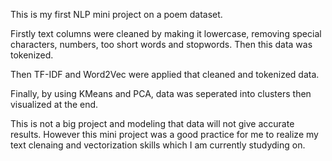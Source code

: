 This is my first NLP mini project on a poem dataset. 

Firstly text columns were cleaned by making it lowercase, removing special characters, numbers, too short words and stopwords. Then this data was tokenized.

Then TF-IDF and Word2Vec were applied that cleaned and tokenized data.

Finally, by using KMeans and PCA, data was seperated into clusters then visualized at the end.

This is not a big project and modeling that data will not give accurate results. However this mini project was a good practice for me to realize my text clenaing and vectorization skills which I am currently studyding on.
